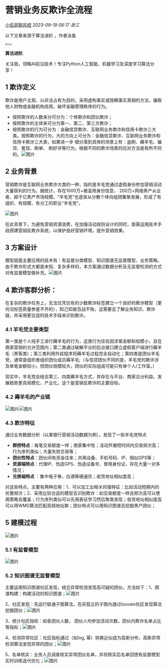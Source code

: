 # 营销业务反欺诈全流程

[小伍哥聊风控](javascript:void(0);) *2023-09-19 08:17* *浙江*

以下文章来源于算法进阶 ，作者泳鱼

<img src="http://wx.qlogo.cn/mmhead/Q3auHgzwzM6uHqarDFjOj8EtiaMSCibYBdic2IK1hqgiaAib1oDZjvnEFNw/0" alt="img" style="zoom:50%;" />

**算法进阶**.

关注我，领略AI前沿技术！专注Python人工智能、机器学习及深度学习算法分享！

## 1  欺诈定义

欺诈是用户主观、以非法占有为目的，采用虚构事实或隐瞒事实真相的方法，骗取他人财物或金融机构信用，破坏金融管理秩序的行为。

- 按照欺诈的人数来分可分为：个体欺诈和团伙欺诈；
- 按照欺诈的主体来可分为第一、第二、第三方欺诈；
- 按照欺诈的行为可分为：金融信贷欺诈、互联网业务欺诈和信用卡欺诈三大类。按照欺诈的行为，大的方向上可分为：金融信贷欺诈、互联网业务欺诈和信用卡欺诈三大类，如果进一步 细分落到具体的场景上有：盗刷、薅羊毛、骗贷、套现、刷单、 刷好评等行为，根据不同的欺诈场景的应对方法是有所不同的。![图片](https://mmbiz.qpic.cn/mmbiz_png/eyibF6kJBjTsdXZH2K9MiaUicia91tjHN0TrKwVdbuHUiaFNYeCr6kTFliaic9h1ZwyVcRBb72BiaakAuibzdyIKAQGpj5Q/640?wx_fmt=png&tp=wxpic&wxfrom=5&wx_lazy=1&wx_co=1)

## 2  业务背景

营销欺诈是互联网业务欺诈大类的一种，指的是羊毛党通过虚假身份参加营销活动大量获利的行为。据统计，存在1000万+被滥用身份信息、 200万+网络黑产从业者、超千亿黑产市场规模。“羊毛党”也逐渐从分散个体向组团集聚发展，形成了有组织、有规模、有分工的职业“羊毛党”。

![图片](https://mmbiz.qpic.cn/mmbiz_png/eyibF6kJBjTsdXZH2K9MiaUicia91tjHN0TrIMd7K6d8IIJoibruWics47W1ia5icicn4lC8y5ntbESD55crIB4xQicWiaVTw/640?wx_fmt=png&tp=wxpic&wxfrom=5&wx_lazy=1&wx_co=1)

在此背景下，为避免营销资源浪费，在加强活动规则设计的同时，亟需运用技术手段搭建营销反欺诈系统，以保护良好营销环境，提升营销效果。

## 3  方案设计

模型层面主要应用的技术有：有监督分类模型、知识图谱无监督模型、业务策略。由于欺诈形式大都是未知、复杂多样的，本方案通过数据分析及无监督检测的方式对有监督模型做补充。![图片](https://mmbiz.qpic.cn/mmbiz_png/eyibF6kJBjTsdXZH2K9MiaUicia91tjHN0Tric61JtupspbIXMeO1noUI5Xsbl87Xw70BqbibQsQ340gGeAfa3sdvyhw/640?wx_fmt=png&tp=wxpic&wxfrom=5&wx_lazy=1&wx_co=1)

## 4  欺诈客群分析：

在复杂的欺诈任务上，无法仅凭仅有的少数欺诈标签建立一个良好的欺诈模型（更何况标签质量参差不齐的），知己知彼百战不殆，这需要去了解业务知识、欺诈链，并采用更合适的技术手段来识别欺诈。

### 4.1  羊毛党主要类型

第一类是个人纯手工进行薅羊毛的行为，这类行为往往因涉案金额和规模小，且在商家营销的允许范围内；第二类通过破解平台的后台接口建立虚假客户端进行薅羊毛（黑客类）；第三类利用外挂程序将薅羊毛过程完全自动化；第四类是团伙羊毛党，通常是组织者组织团伙成员薅羊毛;（与信贷团伙不同的是，羊毛党的欺诈涉及单笔金额较小，但团伙规模较大，团伙的实际组成可能只有单个人/工作室。）

现实中，羊毛党会结合第三、四类薅羊毛方式，并存在与平台、商家瓜分利益，发展趋势更具规模化、产业化，这个是营销反欺诈的主要目标。

### 4.2 薅羊毛的产业链

![图片](https://mmbiz.qpic.cn/mmbiz_png/eyibF6kJBjTsdXZH2K9MiaUicia91tjHN0TrxoIhF2T62apPibb9Yv7ddPkZBIaRjXnHV7wta9ricOWX5Z6uNrYRteYA/640?wx_fmt=png&tp=wxpic&wxfrom=5&wx_lazy=1&wx_co=1)![图片](https://mmbiz.qpic.cn/mmbiz_png/eyibF6kJBjTsdXZH2K9MiaUicia91tjHN0TricRPPqcQt1uYUzA4xE2dsGunYS410Lnd9UhlGzH7icRyXSfNy7bMCY0Q/640?wx_fmt=png&tp=wxpic&wxfrom=5&wx_lazy=1&wx_co=1)

### 4.3 欺诈特征

通过业务数据分析（以某银行营销活动数据为例），发现了一些羊毛党特点

- **群控特点**：每笔交易额度一样；商家集中性；活动开展短时间内交易频次高；行为序列类似；大量失败交易等；
- **团伙性特点**：团伙间有资金往来；共用设备、手机号码、IP、相似GPS等；
- **资源端特点**：代理IP、伪造GPS、伪造设备号、冒用身份证，存在大量一对多情况；
- **兑换端特点** ：集中电子券，白酒等硬通货；收货地址相似度高；

对这些特点，主要有两种应用：1、可以加工出相关的强特征：比如活动短期内的优惠频次；2、采用比较合适的模型去识别欺诈：如交易额度一样且频次高可以使用策略去覆盖；行为序列类似可以先用表征学习然后聚类发现；收货地址相似度高可以用WMD算法匹配高频地址群；团伙特点可以用知识图谱去挖掘黑产团伙；

## 5  建模过程

![图片](https://mmbiz.qpic.cn/mmbiz_png/eyibF6kJBjTsdXZH2K9MiaUicia91tjHN0TroJOW7kpMfZRUxbFQwGzicoa4G30Pe6uMiaLLIMfQOtdGO69u9KiaHNNhw/640?wx_fmt=png&tp=wxpic&wxfrom=5&wx_lazy=1&wx_co=1)

### 5.1  有监督模型

![图片](https://mmbiz.qpic.cn/mmbiz_png/eyibF6kJBjTsdXZH2K9MiaUicia91tjHN0Trf0nviacwibHlqY672Bj2L1muciaibTqjHepV4mpMrwlpd0ds3dq49TxreQ/640?wx_fmt=png&tp=wxpic&wxfrom=5&wx_lazy=1&wx_co=1)

### 5.2  知识图谱无监督模型

主要运用知识图谱社区发现，结合异常检测发现高可疑的团伙，方法如下：1、图谱构建：构建活动的知识图谱；![图片](https://mmbiz.qpic.cn/mmbiz_png/eyibF6kJBjTsdXZH2K9MiaUicia91tjHN0TrsiasHvs792aI5WicDia10D6pyKAtSriblaKW3De0HiaIuvVws4ibPhmfwHWQ/640?wx_fmt=png&tp=wxpic&wxfrom=5&wx_lazy=1&wx_co=1)

2、社区发现：先运行联通子图算法，在非孤立的子图内通过louvain社区发现算法挖掘团伙；![图片](https://mmbiz.qpic.cn/mmbiz_png/eyibF6kJBjTsdXZH2K9MiaUicia91tjHN0Trx4NicCiaVOa8TFTUpPUhic2Ul9fEuPw6SSpcUUuwtnDfhhV9B4deecxNg/640?wx_fmt=png&tp=wxpic&wxfrom=5&wx_lazy=1&wx_co=1)

3、统计社区指标：如各团伙人数， 团伙人均参加活动次数，团伙内欺诈名单占比等指标；![图片](https://mmbiz.qpic.cn/mmbiz_png/eyibF6kJBjTsdXZH2K9MiaUicia91tjHN0Tr75bpz6IttaElPpglXgBvgrpyKv0wrmVljIiaRzAJtFZf9hKw26aYeAg/640?wx_fmt=png&tp=wxpic&wxfrom=5&wx_lazy=1&wx_co=1)

4、检测异常社区：社区指标通过（如log, 幂）转换近似成为高斯分布，高斯异常检测算法发现异常的团伙；![图片](https://mmbiz.qpic.cn/mmbiz_png/eyibF6kJBjTsdXZH2K9MiaUicia91tjHN0TrEnPfia91UrGLKJ5rh3VYhKbHUEmBTWnJ55SFjBQmVoF6AdrX6PpjT1g/640?wx_fmt=png&tp=wxpic&wxfrom=5&wx_lazy=1&wx_co=1)

5、名单核实：业务人员调查核实异常团伙名单，并将核实后名单回馈有监督模型实时训练迭代优化；![图片](https://mmbiz.qpic.cn/mmbiz_png/eyibF6kJBjTsdXZH2K9MiaUicia91tjHN0TrfYREu43Lu9kxD9b1Cg9BR7v2aMibmT95YH5Ppd0AjmYkTy6dic5wG3QQ/640?wx_fmt=png&tp=wxpic&wxfrom=5&wx_lazy=1&wx_co=1)